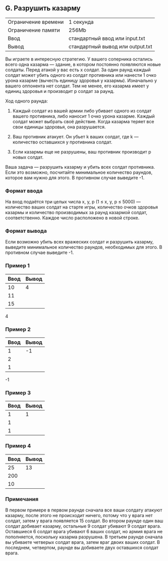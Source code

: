 ## G. Разрушить казарму

| | |
|------------|------------|
| Ограничение времени | 1 секунда |
| Ограничение памяти |	256Mb |
| Ввод |	стандартный ввод или input.txt |
| Вывод |	стандартный вывод или output.txt |

Вы играете в интересную стратегию. У вашего соперника остались всего одна казарма — здание, в котором постоянно появляются новые солдаты. Перед атакой у вас есть x солдат. За один раунд каждый солдат может убить одного из солдат противника или нанести 1 очко урона казарме (вычесть единицу здоровья у казармы). Изначально у вашего оппонента нет солдат. Тем не менее, его казарма имеет y единиц здоровья и производит p солдат за раунд.

Ход одного раунда:

1. Каждый солдат из вашей армии либо убивает одного из солдат вашего противника, либо наносит 1 очко урона казарме. Каждый солдат может выбрать своё действие. Когда казарма теряет все свои единицы здоровья, она разрушается.

2. Ваш противник атакует. Он убьет k ваших солдат, где k — количество оставшихся у противника солдат.

3. Если казармы еще не разрушены, ваш противник производит p новых солдат.

Ваша задача — разрушить казарму и убить всех солдат противника. Если это возможно, посчитайте минимальное количество раундов, которое вам нужно для этого. В противном случае выведите -1.

### Формат ввода
На вход подаётся три целых числа x, y, p (1 ≤ x, y, p ≤ 5000) — количество ваших солдат на старте игры, количество очков здоровья казармы и количество производимых за раунд казармой солдат, соответственно. Каждое число расположено в новой строке.

### Формат вывода
Если возможно убить всех вражеских солдат и разрушить казарму, выведите минимальное количество раундов, необходимых для этого. В противном случае выведите -1.

### Пример 1
| Ввод | Вывод |
| ---- | ----- |
| 10 | 4 |
| 11 |
| 15 |
4

### Пример 2
| Ввод | Вывод |
| ---- | ----- |
| 1 | -1 |
| 2 |
| 1 |
-1

### Пример 3
| Ввод | Вывод |
| ---- | ----- |
| 1 | 1 |
| 1 |
| 1 |

### Пример 4
| Ввод | Вывод |
| ---- | ----- |
| 25 | 13 |
| 200 |
| 10 |

### Примечания
В первом примере в первом раунде сначала все ваши солдату атакуют казарму, после этого не происходит ничего, потому что у врага нет солдат, затем у врага появляется 15 солдат. Во втором раунде один ваш солдат добивает казарму, остальные 9 солдат убивают 9 солдат врага. Оставшиеся 6 солдат врага убивают 6 ваших солдат, но армия врага не пополняется, поскольку казарма разрушена. В третьем раунде сначала вы убиваете четверых солдат врага, затем враг двоих ваших солдат. В последнем, четвертом, раунде вы добиваете двух оставшихся солдат врага.
